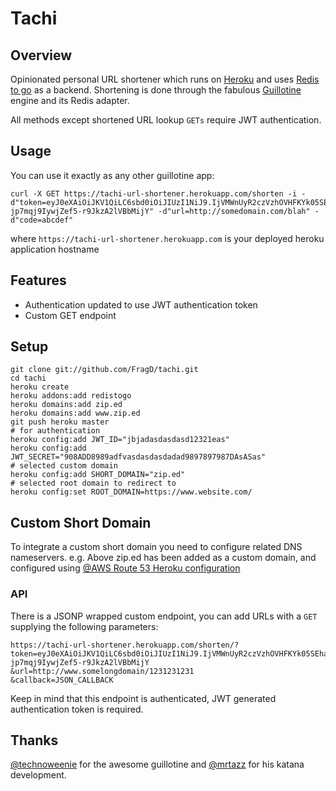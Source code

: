 # Tachi

## Overview
Opinionated personal URL shortener which runs on [Heroku][1] and uses [Redis to
go][2] as a backend. Shortening is done through the fabulous [Guillotine][3]
engine and its Redis adapter.

All methods except shortened URL lookup `GETs` require JWT authentication.

## Usage
You can use it exactly as any other guillotine app:

    curl -X GET https://tachi-url-shortener.herokuapp.com/shorten -i -d"token=eyJ0eXAiOiJKV1QiLC6sbd0iOiJIUzI1NiJ9.IjVMWnUyR2czVzhOVHFKYk05SEhaTlNnZCI.no5LH7TYkss-jp7mqj9IywjZef5-r9JkzA2lVBbMijY" -d"url=http://somedomain.com/blah" -d"code=abcdef"

where `https://tachi-url-shortener.herokuapp.com` is your deployed heroku application hostname


## Features
- Authentication updated to use JWT authentication token 
- Custom GET endpoint

## Setup

    git clone git://github.com/FragD/tachi.git
    cd tachi
    heroku create
    heroku addons:add redistogo
    heroku domains:add zip.ed
    heroku domains:add www.zip.ed
    git push heroku master
    # for authentication
    heroku config:add JWT_ID="jbjadasdasdasd12321eas"
    heroku config:add JWT_SECRET="908ADD8989adfvasdasdasdadad9897897987DAsASas"
    # selected custom domain
    heroku config:add SHORT_DOMAIN="zip.ed" 
    # selected root domain to redirect to
    heroku config:set ROOT_DOMAIN=https://www.website.com/ 


## Custom Short Domain
To integrate a custom short domain you need to configure related DNS nameservers. 
e.g. Above zip.ed has been added as a custom domain, and configured using [@AWS Route 53 Heroku configuration ][9]

 
### API
There is a JSONP wrapped custom endpoint, you can add URLs with a `GET` supplying the following parameters:

    https://tachi-url-shortener.herokuapp.com/shorten/?
    token=eyJ0eXAiOiJKV1QiLC6sbd0iOiJIUzI1NiJ9.IjVMWnUyR2czVzhOVHFKYk05SEhaTlNnZCI.no5LH7TYkss-jp7mqj9IywjZef5-r9JkzA2lVBbMijY
    &url=http://www.somelongdomain/1231231231
    &callback=JSON_CALLBACK

Keep in mind that this endpoint is authenticated, JWT generated authentication token is required.

## Thanks
[@technoweenie][4] for the awesome guillotine and [@mrtazz][8] for his katana development.

[1]: http://heroku.com
[2]: http://redistogo.com
[3]: https://github.com/technoweenie/guillotine
[4]: https://twitter.com/technoweenie
[5]: https://twitter.com/roidrage
[6]: https://github.com/mattmatt/s3itch
[7]: http://tapbots.com/software/tweetbot/
[8]: http://github.com/mrtazz/
[9]: https://devcenter.heroku.com/articles/route-53
